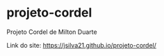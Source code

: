 # projeto-cordel
Projeto Cordel de Milton Duarte

Link do site:  https://jsilva21.github.io/projeto-cordel/
